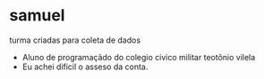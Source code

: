 # samuel
turma criadas para coleta de dados
- Aluno de programaçãdo do colegio civico militar teotônio vilela 
- Eu achei dificil o asseso da conta.
